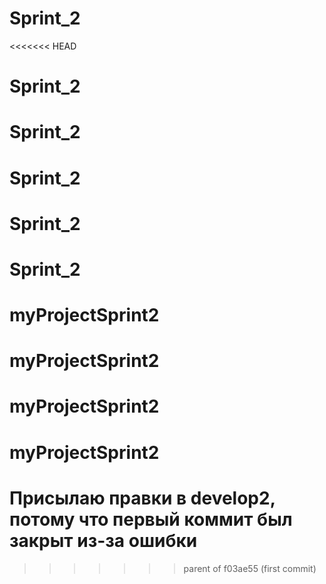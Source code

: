 # Sprint_2
<<<<<<< HEAD
# Sprint_2
# Sprint_2
# Sprint_2
# Sprint_2
# Sprint_2
# myProjectSprint2
# myProjectSprint2
# myProjectSprint2
# myProjectSprint2
Присылаю правки в develop2, потому что первый коммит был закрыт из-за ошибки
=======
>>>>>>> parent of f03ae55 (first commit)
